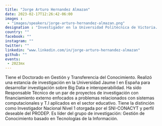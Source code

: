 ```yaml
---
title: "Jorge Arturo Hernandez Almazan"
date: 2023-02-17T12:26:42-06:00
images : 
 - "images/speakers/jorge-arturo-hernandez-almazan.png"
designation : "Investigador en la Universidad Politécnica de Victoria. Miembro del Sistema Nacional de Investigadores."
country: ""
facebook: ""
instagram: ""
twitter: ""
linkedin: "www.linkedin.com/in/jorge-arturo-hernandez-almazan"
github: ""
events: 
 - 2023mx
---
```


Tiene el Doctorado en Gestión y Transferencia del Conocimiento. Realizó una estancia de investigación en la Universidad Jaume I en España para desarrollar investigación sobre Big Data e interoperabilidad. Ha sido Responsable Técnico de un par de proyectos de investigación con financiamiento externo enfocados a problemas relacionados con sistemas computacionales y T.I aplicados en el sector educativo. Tiene la distinción como Investigador Nacional Nivel 1 otorgada por el SNI-CONACYT y perfil deseable del PRODEP. Es líder del grupo de investigación: Gestión de Conocimiento basado en Tecnologías de la Información.